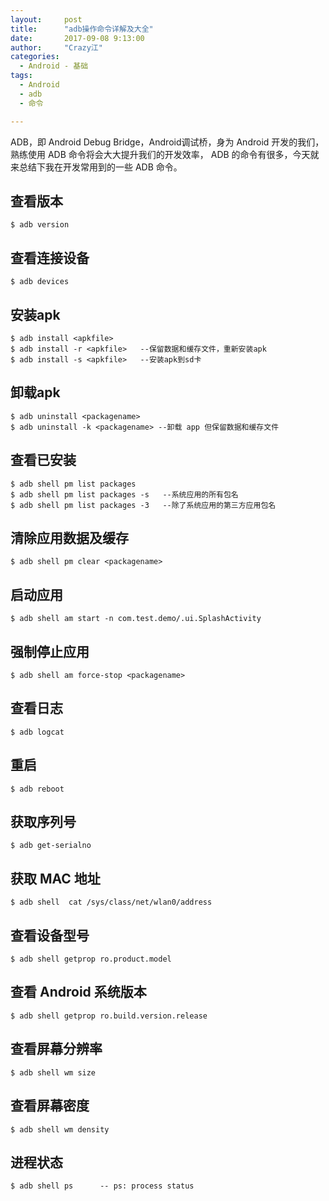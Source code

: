 ```yaml
---
layout:     post
title:      "adb操作命令详解及大全"
date:       2017-09-08 9:13:00
author:     "Crazy江"
categories:
  - Android - 基础
tags: 
  - Android
  - adb
  - 命令

---
```



ADB，即 Android Debug Bridge，Android调试桥，身为 Android 开发的我们，熟练使用 ADB 命令将会大大提升我们的开发效率， ADB 的命令有很多，今天就来总结下我在开发常用到的一些 ADB 命令。

## 查看版本
```
$ adb version
```

## 查看连接设备
```
$ adb devices
```

## 安装apk
```
$ adb install <apkfile>
$ adb install -r <apkfile>   --保留数据和缓存文件，重新安装apk
$ adb install -s <apkfile>   --安装apk到sd卡
```

## 卸载apk
```
$ adb uninstall <packagename>
$ adb uninstall -k <packagename> --卸载 app 但保留数据和缓存文件
```

## 查看已安装
```
$ adb shell pm list packages
$ adb shell pm list packages -s   --系统应用的所有包名
$ adb shell pm list packages -3   --除了系统应用的第三方应用包名
```

## 清除应用数据及缓存
```
$ adb shell pm clear <packagename>
```

## 启动应用
```
$ adb shell am start -n com.test.demo/.ui.SplashActivity
```

## 强制停止应用
```
$ adb shell am force-stop <packagename>
```

## 查看日志
```
$ adb logcat
```

## 重启
```
$ adb reboot
```

## 获取序列号
```
$ adb get-serialno
```

## 获取 MAC 地址
```
$ adb shell  cat /sys/class/net/wlan0/address
```

## 查看设备型号
```
$ adb shell getprop ro.product.model
```

## 查看 Android 系统版本
```
$ adb shell getprop ro.build.version.release
```

## 查看屏幕分辨率
```
$ adb shell wm size
```

## 查看屏幕密度
```
$ adb shell wm density
```

## 进程状态
```
$ adb shell ps      -- ps: process status
```